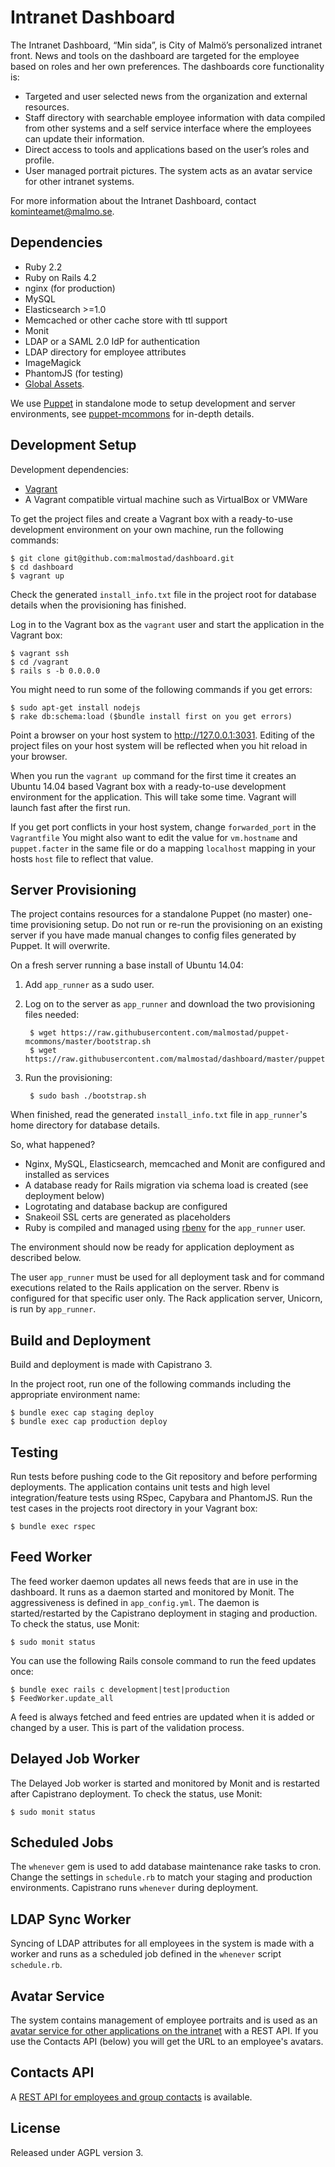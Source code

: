 # Intranet Dashboard

The Intranet Dashboard, “Min sida”, is City of Malmö’s personalized intranet front. News and tools on the dashboard are targeted for the employee based on roles and her own preferences. The dashboards core functionality is:

* Targeted and user selected news from the organization and external resources.
* Staff directory with searchable employee information with data compiled from other systems and a self service interface where the employees can update their information.
* Direct access to tools and applications based on the user’s roles and profile.
* User managed portrait pictures. The system acts as an avatar service for other intranet systems.

For more information about the Intranet Dashboard, contact kominteamet@malmo.se.

## Dependencies
* Ruby 2.2
* Ruby on Rails 4.2
* nginx (for production)
* MySQL
* Elasticsearch >=1.0
* Memcached or other cache store with ttl support
* Monit
* LDAP or a SAML 2.0 IdP for authentication
* LDAP directory for employee attributes
* ImageMagick
* PhantomJS (for testing)
* [Global Assets](https://github.com/malmostad/global-assets).

We use [Puppet](https://puppetlabs.com/) in standalone mode to setup development and server environments, see [puppet-mcommons](https://github.com/malmostad/puppet-mcommons/) for in-depth details.

## Development Setup

Development dependencies:

* [Vagrant](https://www.vagrantup.com/)
* A Vagrant compatible virtual machine such as VirtualBox or VMWare

To get the project files and create a Vagrant box with a ready-to-use development environment on your own machine, run the following commands:

```shell
$ git clone git@github.com:malmostad/dashboard.git
$ cd dashboard
$ vagrant up
```

Check the generated `install_info.txt` file in the project root for database details when the provisioning has finished.

Log in to the Vagrant box as the `vagrant` user and start the application in the Vagrant box:

```shell
$ vagrant ssh
$ cd /vagrant
$ rails s -b 0.0.0.0
```

You might need to run some of the following commands if you get errors:

```shell
$ sudo apt-get install nodejs
$ rake db:schema:load ($bundle install first on you get errors)
```

Point a browser on your host system to http://127.0.0.1:3031. Editing of the project files on your host system will be reflected when you hit reload in your browser.

When you run the `vagrant up` command for the first time it creates an Ubuntu 14.04 based Vagrant box with a ready-to-use development environment for the application. This will take some time. Vagrant will launch fast after the first run.

If you get port conflicts in your host system, change `forwarded_port` in the `Vagrantfile` You might also want to edit the value for `vm.hostname` and `puppet.facter` in the same file or do a mapping `localhost` mapping in your hosts `host` file to reflect that value.


## Server Provisioning

The project contains resources for a standalone Puppet (no master) one-time provisioning setup. Do not run or re-run the provisioning on an existing server if you have made manual changes to config files generated by Puppet. It will overwrite.

On a fresh server running a base install of Ubuntu 14.04:

1. Add `app_runner` as a sudo user.
2. Log on to the server as `app_runner` and download the two provisioning files needed:

        $ wget https://raw.githubusercontent.com/malmostad/puppet-mcommons/master/bootstrap.sh
        $ wget https://raw.githubusercontent.com/malmostad/dashboard/master/puppet/server.pp

3. Run the provisioning:

        $ sudo bash ./bootstrap.sh

When finished, read the generated `install_info.txt` file in `app_runner`'s home directory for database details.

So, what happened?

* Nginx, MySQL, Elasticsearch, memcached and Monit are configured and installed as services
* A database ready for Rails migration via schema load is created (see deployment below)
* Logrotating and database backup are configured
* Snakeoil SSL certs are generated as placeholders
* Ruby is compiled and managed using [rbenv](https://github.com/sstephenson/rbenv) for the `app_runner` user.

The environment should now be ready for application deployment as described below.

The user `app_runner` must be used for all deployment task and for command executions related to the Rails application on the server. Rbenv is configured for that specific user only. The Rack application server, Unicorn, is run by `app_runner`.



## Build and Deployment
Build and deployment is made with Capistrano 3.

In the project root, run one of the following commands including the appropriate environment name:

```shell
$ bundle exec cap staging deploy
$ bundle exec cap production deploy
```

## Testing
Run tests before pushing code to the Git repository and before performing deployments. The application contains unit tests and high level integration/feature tests using RSpec, Capybara and PhantomJS. Run the test cases in the projects root directory in your Vagrant box:

```shell
$ bundle exec rspec
```

## Feed Worker
The feed worker daemon updates all news feeds that are in use in the dashboard. It runs as a daemon started and monitored by Monit. The aggressiveness is defined in `app_config.yml`. The daemon is started/restarted by the Capistrano deployment in staging and production. To check the status, use Monit:

```shell
$ sudo monit status
```

You can use the following Rails console command to run the feed updates once:

```shell
$ bundle exec rails c development|test|production
$ FeedWorker.update_all
```

A feed is always fetched and feed entries are updated when it is added or changed by a user. This is part of the validation process.

## Delayed Job Worker
The Delayed Job worker is started and monitored by Monit and is restarted after Capistrano deployment. To check the status, use Monit:

```shell
$ sudo monit status
```

## Scheduled Jobs
The `whenever` gem is used to add database maintenance rake tasks to cron. Change the settings in `schedule.rb` to match your staging and production environments. Capistrano runs `whenever` during deployment.

## LDAP Sync Worker
Syncing of LDAP attributes for all employees in the system is made with a worker and runs as a scheduled job defined in the `whenever` script `schedule.rb`.

## Avatar Service
The system contains management of employee portraits and is used as an [avatar service for other applications on the intranet](https://github.com/malmostad/intranet-dashboard/wiki/Avatar-Service-API-v1) with a REST API. If you use the Contacts API (below) you will get the URL to an employee's avatars.

## Contacts API
A [REST API for employees and group contacts](https://github.com/malmostad/intranet-dashboard/wiki/Contacts-API-v1) is available.


## License
Released under AGPL version 3.
